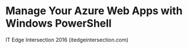 # Manage Your Azure Web Apps with Windows PowerShell
IT Edge Intersection 2016 (itedgeintersection.com)
